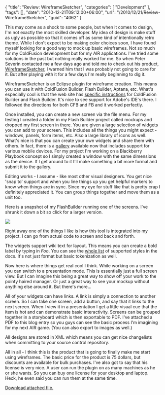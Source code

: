 {
	"title": "Review: WireframeSketcher",
	"categories": [
		"Development"
	],
	"tags": [],
	"date": "2010-12-21T09:12:00+06:00",
	"url": "/2010/12/21/Review-WireframeSketcher",
	"guid": "4062"
}

This may come as a shock to some people, but when it comes to design, I'm not exactly the most skilled developer. My idea of design is make stuff as ugly as possible so that it comes off as some kind of intentionally retro theme. While I don't expect to be making color choices soon, I have found myself looking for a good way to mock up basic wireframes. Not so much for my ColdFusion development but for my AIR applications. I've tried some solutions in the past but nothing really worked for me. So when Peter Severin contacted me a few days ago and told me to check out his product, <a href="http://wireframesketcher.com/">WireframeSketcher</a>, I warned him that I was probably not going to care for it. But after playing with it for a few days I'm really beginning to dig it.
<!--more-->
WireframeSketcher is an Eclipse plugin for wireframe creation. This means you can use it with ColdFusion Builder, Flash Builder, Aptana, etc. What's especially cool is that the web site has <a href="http://wireframesketcher.com/install_details.html">specific instructions</a> for ColdFusion Builder and Flash Builder. It's nice to see support for Adobe's IDE's there. I followed the directions for both CFB and FB and it worked perfectly.

Once installed, you can create a new screen via the file menu. For my testing I created a folder in my Flash Builder project called mockups and dropped my first screen in there. You are given a large selection of widgets you can add to your screen. This includes all the things you might expect - windows, panels, form items, etc. Also a large library of icons as well. What's nice is that you can create your own widgets and share them with others. In fact, there is a <a href="http://mockupsgallery.com/">gallery</a> available now that includes support for various mobile devices. For my project I'm working on a Blackberry Playbook concept so I simply created a window with the same dimensions as the device. If I get around to it I'll make something a bit more formal and submit it to the gallery.

Editing works - I assume - like most other visual designers. You get nice 'snap to' support and when you line things up you get helpful markers to know when things are in sync. Since my eye for stuff like that is pretty crap I definitely appreciated it. You can group things together and move them as a unit too. 

Here is a snapshot of my FlashBuilder running one of the screens. I've shrunk it down a bit so click for a larger version.

<a href="http://www.raymondcamden.com/images/shot1_large.png"><img src="https://static.raymondcamden.com/images/cfjedi/shot1_small.png" /></a>

Right away one of the things I like is how this tool is integrated into my project. I can go from actual code to screen and back and forth. 

The widgets support wiki text for layout. This means you can create a bold label by typing in *Foo*. You can see the <a href="http://wireframesketcher.com/help/help.html#working_with_screens/editing_text">whole list</a> of supported styles in the docs. It's not just format but basic tokenization as well. 

Now here is where things get real cool I think. While working on a screen you can switch to a presentation mode. This is essentially just a full screen view. But I can imagine this being a great way to show off your work to the pointy haired manager. Or just a great way to see your mockup without anything else around it. But there's more...

All of your widgets can have links. A link is simply a connection to another screen. So I can take one screen, add a button, and say that it links to the next screen. When I view it in a presentation I get a little visual cue that the item is hot and can demonstrate basic interactivity. Screens can be grouped together in a storyboard which is then exportable to PDF. I've attached a PDF to this blog entry so you guys can see the basic process I'm imagining for my next AIR game. (You can also export to images as well.) 

All designs are stored in XML which means you can get nice changelists when committing to your source control repository. 

All in all - I think this is the product that is going to finally make me start using wireframes. The basic price for the product is 75 dollars, but discounts are available for bulk purchases. I've also got to say that his license is very nice. A user can run the plugin on as many machines as he or she wants. So you can buy one license for your desktop and laptop. Heck, he even said you can run them at the same time.<p><a href='enclosures/C%3A%5Chosts%5C2009%2Ecoldfusionjedi%2Ecom%5Cenclosures%2Fmain%2Epdf'>Download attached file.</a></p>